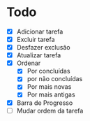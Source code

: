 # Todo

-[x] Adicionar tarefa
-[x] Excluir tarefa
-[x] Desfazer exclusão
-[x] Atualizar tarefa
-[x] Ordenar
  -[x] Por concluídas
  -[x] por não concluídas
  -[x] Por mais novas
  -[x] Por mais antigas
-[x] Barra de Progresso
-[ ] Mudar ordem da tarefa
